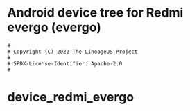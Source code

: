 # Android device tree for Redmi evergo (evergo)

```
#
# Copyright (C) 2022 The LineageOS Project
#
# SPDX-License-Identifier: Apache-2.0
#
```
# device_redmi_evergo
